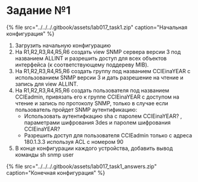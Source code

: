 # Задание №1

{% file src="../../../.gitbook/assets/lab017\_task1.zip" caption="Начальная конфигурация" %}

1. Загрузить начальную конфигурацию
2. На R1,R2,R3,R4,R5,R6 создать view SNMP сервера версии 3 под названием ALLINT и разрешить доступ для всех объектов интерфейса \(к соответствующему поддереву MIB\).
3. На R1,R2,R3,R4,R5,R6 создать группу под названием CCIEinaYEAR с использованием SNMP версии 3 и дать разрешение на чтение и запись для view ALLINT.
4. На R1,R2,R3,R4,R5,R6 создать пользователя под названием CCIEadmin, привязать его к группе CCIEinaYEAR c доступом на чтение и запись по протоколу SNMP, только в случае если пользователь пройдет SNMP аутентификацию:
   * Использовать аутентифкацию sha с паролем CCIEinaYEAR? , параметрами шифрования 3des и паролем шифрования CCIEinaYEAR?
   * Разрешить доступ для пользователя CCIEadmin только с адреса 180.1.3.3 используя ACL с номером 90
5. В конце конфигурации каждого устройства, добавить вывод команды sh snmp user

{% file src="../../../.gitbook/assets/lab017\_task1\_answers.zip" caption="Конечная конфигурация" %}

